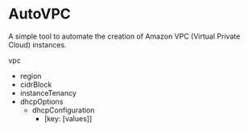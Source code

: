 # AutoVPC

A simple tool to automate the creation of Amazon VPC (Virtual Private Cloud) instances.

vpc
  - region
  - cidrBlock
  - instanceTenancy
  - dhcpOptions
    - dhcpConfiguration
        - [key: [values]]